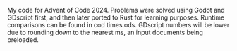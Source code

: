 My code for Advent of Code 2024. 
Problems were solved using Godot and GDscript first, and then later ported to Rust for learning purposes.
Runtime comparisons can be found in cod times.ods. GDscript numbers will be lower due to rounding down to the nearest ms, an input documents being preloaded.
